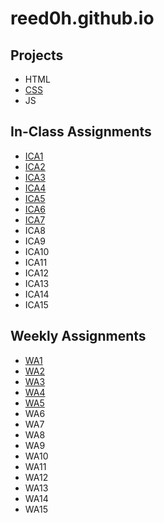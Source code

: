 # reed0h.github.io

## Projects ##

+ HTML
+ [CSS](https://github.com/reed0h/reed0h.github.io/blob/a26bb750a0c905bb2ad18f48a2c362a9289df867/CSS-Midterm/index.html)
+ JS

## In-Class Assignments ##

+ [ICA1](https://github.com/reed0h/reed0h.github.io/blob/8ce1aef4e1e8f399c126f6eac3472fbf5c1fa9b3/ICA/index.html)
+ [ICA2](https://github.com/reed0h/reed0h.github.io/blob/6503561e8eb4e761bdf5a053ae2188ff35450b9e/WA/wa2.html)
+ [ICA3](https://github.com/reed0h/reed0h.github.io/blob/c19fd47580d788b493940396b9758d4439897248/ICA/ica3.html)
+ [ICA4](https://github.com/reed0h/reed0h.github.io/blob/61a1c759812bc114af5d25197919978fb79fe352/ICA/ica4.html)
+ [ICA5](https://github.com/reed0h/reed0h.github.io/blob/5ad8ace0e4882c80f6f205248a5d601602f0af16/ICA/ica5.html)
+ [ICA6](https://github.com/reed0h/reed0h.github.io/blob/16a45f54cda241665b0d4f705b154d98cb74329c/ICA/ICA6/ica6-part1.css)
+ [ICA7](https://github.com/reed0h/reed0h.github.io/blob/4a2dfbc1a6f4dfe9ba1137756f268e8f9b33871b/ICA/ica7.css)
+ ICA8
+ ICA9
+ ICA10
+ ICA11
+ ICA12
+ ICA13
+ ICA14
+ ICA15

## Weekly Assignments ##

+ [WA1](https://github.com/reed0h/reed0h.github.io/blob/dfccc6096f35e55efbc696b0efa0ca932c171764/WA/wa1.html)
+ [WA2](https://github.com/reed0h/reed0h.github.io/blob/dfccc6096f35e55efbc696b0efa0ca932c171764/WA/wa2.html)
+ [WA3](https://github.com/reed0h/reed0h.github.io/blob/dfccc6096f35e55efbc696b0efa0ca932c171764/WA/wa3.html)
+ [WA4](https://github.com/reed0h/reed0h.github.io/blob/61922b7baf5e04193a6f20b479da3a925affe28d/WA/wa4.html)
+ [WA5](https://github.com/reed0h/reed0h.github.io/blob/5ad8ace0e4882c80f6f205248a5d601602f0af16/WA/wa5.html)
+ WA6
+ WA7
+ WA8
+ WA9
+ WA10
+ WA11
+ WA12
+ WA13
+ WA14
+ WA15
